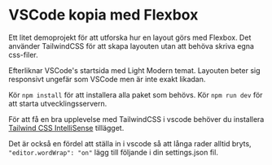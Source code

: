 # VSCode kopia med Flexbox

Ett litet demoprojekt för att utforska hur en layout görs med Flexbox. Det använder TailwindCSS för att skapa layouten utan att behöva skriva egna css-filer.

Efterliknar VSCode's startsida med Light Modern temat.
Layouten beter sig responsivt ungefär som VSCode men är inte exakt likadan.

Kör `npm install` för att installera alla paket som behövs.
Kör `npm run dev` för att starta utvecklingsservern.

För att få en bra upplevelse med TailwindCSS i vscode behöver du installera [Tailwind CSS IntelliSense](https://marketplace.visualstudio.com/items?itemName=bradlc.vscode-tailwindcss) tillägget.

Det är också en fördel att ställa in i vscode så att långa rader alltid bryts, `"editor.wordWrap": "on"` lägg till följande i din settings.json fil.
